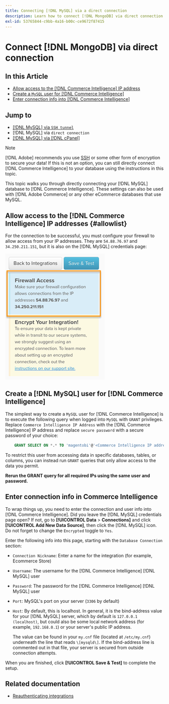 ```yaml
---
title: Connecting [!DNL MySQL] via a direct connection
description: Learn how to connect [!DNL MongoDB] via direct connection.
exl-id: 53765844-c9bb-4a16-b00c-ce9672f87415
---
```

# Connect [!DNL MongoDB] via direct connection

## In this Article

* [Allow access to the [!DNL Commerce Intelligence] IP address](#allowlist)
* [Create a `MySQL` user for [!DNL Commerce Intelligence]](#steptwo)
* [Enter connection info into [!DNL Commerce Intelligence]](#stepthree)

## Jump to

* [[!DNL MySQL] via `SSH tunnel`](../integrations/mysql-via-ssh-tunnel.md)
* [!DNL MySQL] via `direct connection`
* [[!DNL MySQL] via [!DNL cPanel]](../integrations/mysql-via-cpanel.md)

>[!NOTE]
>
>[!DNL Adobe] recommends you use [SSH](../integrations/mysql-via-ssh-tunnel.md) or some other form of encryption to secure your data! If this is not an option, you can still directly connect [!DNL Commerce Intelligence] to your database using the instructions in this topic.

This topic walks you through directly connecting your [!DNL MySQL] database to [!DNL Commerce Intelligence]. These settings can also be used with [!DNL Adobe Commerce] or any other eCommerce databases that use MySQL.

## Allow access to the [!DNL Commerce Intelligence] IP addresses {#allowlist}

For the connection to be successful, you must configure your firewall to allow access from your IP addresses. They are `54.88.76.97` and `34.250.211.151`, but it is also on the [!DNL MySQL] credentials page:

![MBI_Allow_Access_IPs.png](../../../assets/MBI_allow_access_IPs.png)

## Create a [!DNL MySQL] user for [!DNL Commerce Intelligence]

The simplest way to create a `MySQL` user for [!DNL Commerce Intelligence] is to execute the following query when logged into `MySQL` with `GRANT` privileges. Replace `Commerce Intelligence IP Address` with the [!DNL Commerce Intelligence] IP address and replace `secure password` with a secure password of your choice:

```sql
    GRANT SELECT ON *.* TO 'magentobi'@'<Commerce Intelligence IP address>' IDENTIFIED BY '<secure password>';
```

To restrict this user from accessing data in specific databases, tables, or columns, you can instead run `GRANT` queries that only allow access to the data you permit.

**Rerun the GRANT query for all required IPs using the same user and password.**

## Enter connection info in Commerce Intelligence

To wrap things up, you need to enter the connection and user info into [!DNL Commerce Intelligence]. Did you leave the [!DNL MySQL] credentials page open? If not, go to **[!UICONTROL Data** > **Connections]** and click **[!UICONTROL Add New Data Source]**, then click the [!DNL MySQL] icon. Do not forget to change the `Encrypted` toggle to `Yes`.

Enter the following info into this page, starting with the `Database Connection` section:

* `Connection Nickname`: Enter a name for the integration (for example, Ecommerce Store)
* `Username`: The username for the [!DNL Commerce Intelligence] [!DNL MySQL] user
* `Password`: The password for the [!DNL Commerce Intelligence] [!DNL MySQL] user
* `Port`: MySQL's port on your server (`3306` by default)
* `Host`: By default, this is localhost. In general, it is the bind-address value for your [!DNL MySQL] server, which by default is `127.0.0.1 (localhost)`, but could also be some local network address (for example, `192.168.0.1`) or your server's public IP address.

   The value can be found in your `my.cnf` file (located at `/etc/my.cnf`) underneath the line that reads `\[mysqld\]`. If the bind-address line is commented out in that file, your server is secured from outside connection attempts.

When you are finished, click **[!UICONTROL Save & Test]** to complete the setup.

## Related documentation

* [Reauthenticating integrations](https://experienceleague.adobe.com/docs/commerce-knowledge-base/kb/how-to/mbi-reauthenticating-integrations.html?lang=en)
